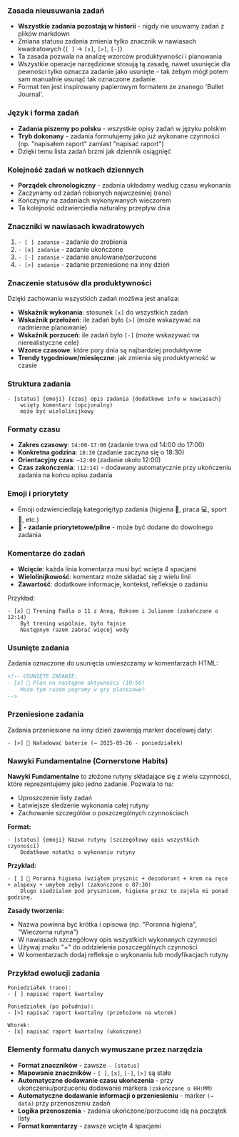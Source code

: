 ### Zasada nieusuwania zadań
- **Wszystkie zadania pozostają w historii** - nigdy nie usuwamy zadań z plików markdown
- Zmiana statusu zadania zmienia tylko znacznik w nawiasach kwadratowych (`[ ]` → `[x]`, `[>]`, `[-]`)
- Ta zasada pozwala na analizę wzorców produktywności i planowania
- Wszystkie operacje narzędziowe stosują tą zasadę, nawet usunięcie dla pewności tylko oznacza zadanie jako usunięte - tak żebym mógł potem sam manualnie usunąć tak oznaczone zadanie.
- Format ten jest inspirowany papierowym formatem ze znanego 'Bullet Journal'.
### Język i forma zadań
- **Zadania piszemy po polsku** - wszystkie opisy zadań w języku polskim
- **Tryb dokonany** - zadania formułujemy jako już wykonane czynności (np. "napisałem raport" zamiast "napisać raport")
- Dzięki temu lista zadań brzmi jak dziennik osiągnięć
### Kolejność zadań w notkach dziennych
- **Porządek chronologiczny** - zadania układamy według czasu wykonania
- Zaczynamy od zadań robionych najwcześniej (rano)
- Kończymy na zadaniach wykonywanych wieczorem
- Ta kolejność odzwierciedla naturalny przepływ dnia

### Znaczniki w nawiasach kwadratowych
1. `- [ ] zadanie` - zadanie do zrobienia
2. `- [x] zadanie` - zadanie ukończone
3. `- [-] zadanie` - zadanie anulowane/porzucone
4. `- [>] zadanie` - zadanie przeniesione na inny dzień

### Znaczenie statusów dla produktywności
Dzięki zachowaniu wszystkich zadań możliwa jest analiza:
- **Wskaźnik wykonania**: stosunek `[x]` do wszystkich zadań
- **Wskaźnik przełożeń**: ile zadań było `[>]` (może wskazywać na nadmierne planowanie)
- **Wskaźnik porzuceń**: ile zadań było `[-]` (może wskazywać na nierealistyczne cele)
- **Wzorce czasowe**: które pory dnia są najbardziej produktywne
- **Trendy tygodniowe/miesięczne**: jak zmienia się produktywność w czasie

### Struktura zadania
```
- [status] {emoji} {czas} opis zadania {dodatkowe info w nawiasach}
    wcięty komentarz (opcjonalny)
    może być wielolinijkowy
```

### Formaty czasu
- **Zakres czasowy**: `14:00-17:00` (zadanie trwa od 14:00 do 17:00)
- **Konkretna godzina**: `18:30` (zadanie zaczyna się o 18:30)
- **Orientacyjny czas**: `~12:00` (zadanie około 12:00)
- **Czas zakończenia**: `(12:14)` - dodawany automatycznie przy ukończeniu zadania na końcu opisu zadania

### Emoji i priorytety
- Emoji odzwierciedlają kategorię/typ zadania (higiena 🚿, praca 💻, sport 🎾, etc.)
- **🚨 - zadanie priorytetowe/pilne** - może być dodane do dowolnego zadania

### Komentarze do zadań
- **Wcięcie**: każda linia komentarza musi być wcięta 4 spacjami
- **Wielolinijkowość**: komentarz może składać się z wielu linii
- **Zawartość**: dodatkowe informacje, kontekst, refleksje o zadaniu

Przykład:
```
- [x] 🎾 Trening Padla o 11 z Anną, Roksem i Julianem (zakończone o 12:14)
    Był trening wspólnie, było fajnie
    Następnym razem zabrać więcej wody
```

### Usunięte zadania
Zadania oznaczone do usunięcia umieszczamy w komentarzach HTML:
```html
<!-- USUNIĘTE ZADANIE:
- [x] 🎯 Plan na następne aktywności (10:56)
    Może tym razem pogramy w gry planszowe?
-->
```

### Przeniesione zadania
Zadania przeniesione na inny dzień zawierają marker docelowej daty:
```
- [>] 🔋 Naładować baterie (→ 2025-05-26 - poniedziałek)
```

### Nawyki Fundamentalne (Cornerstone Habits)
**Nawyki Fundamentalne** to złożone rutyny składające się z wielu czynności, które reprezentujemy jako jedno zadanie. Pozwala to na:
- Uproszczenie listy zadań
- Łatwiejsze śledzenie wykonania całej rutyny
- Zachowanie szczegółów o poszczególnych czynnościach

**Format:**
```
- [status] {emoji} Nazwa rutyny (szczegółowy opis wszystkich czynności)
    Dodatkowe notatki o wykonaniu rutyny
```

**Przykład:**
```
- [ ] 🚿 Poranna higiena (wziąłem prysznic + dezodorant + krem na ręce + alopexy + umyłem zęby) (zakończone o 07:30)
    Dlugo siedzialem pod prysznicem, higiena przez to zajela mi ponad godzinę.
```

**Zasady tworzenia:**
- Nazwa powinna być krótka i opisowa (np. "Poranna higiena", "Wieczorna rutyna")
- W nawiasach szczegółowy opis wszystkich wykonanych czynności
- Używaj znaku "+" do oddzielenia poszczególnych czynności
- W komentarzach dodaj refleksje o wykonaniu lub modyfikacjach rutyny

### Przykład ewolucji zadania
```
Poniedziałek (rano):
- [ ] napisać raport kwartalny

Poniedziałek (po południu):
- [>] napisać raport kwartalny (przełożone na wtorek)

Wtorek:
- [x] napisać raport kwartalny (ukończone)
```

### Elementy formatu danych wymuszane przez narzędzia
- **Format znaczników** - zawsze `- [status]`
- **Mapowanie znaczników** - `[ ]`, `[x]`, `[-]`, `[>]` są stałe
- **Automatyczne dodawanie czasu ukończenia** - przy ukończeniu/porzuceniu dodawanie markera `(zakończone o HH:MM)`
- **Automatyczne dodawanie informacji o przeniesieniu** - marker `(→ data)` przy przenoszeniu zadań 
- **Logika przenoszenia** - zadania ukończone/porzucone idą na początek listy
- **Format komentarzy** - zawsze wcięte 4 spacjami

